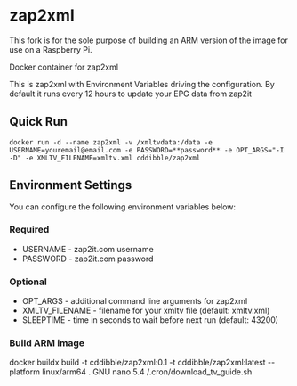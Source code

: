 # zap2xml

This fork is for the sole purpose of building an ARM version of the image for use on a Raspberry Pi.

Docker container for zap2xml

This is zap2xml with Environment Variables driving the configuration. By default it runs every 12 hours to update your EPG data from zap2it

## Quick Run

`docker run -d --name zap2xml -v /xmltvdata:/data -e USERNAME=youremail@email.com -e PASSWORD=**password** -e OPT_ARGS="-I -D" -e XMLTV_FILENAME=xmltv.xml cddibble/zap2xml`

## Environment Settings

You can configure the following environment variables below:

### Required

- USERNAME - zap2it.com username
- PASSWORD - zap2it.com password

### Optional

- OPT_ARGS - additional command line arguments for zap2xml
- XMLTV_FILENAME - filename for your xmltv file (default: xmltv.xml)
- SLEEPTIME - time in seconds to wait before next run (default: 43200)

### Build ARM image

docker buildx build -t cddibble/zap2xml:0.1 -t cddibble/zap2xml:latest --platform linux/arm64 .
GNU nano 5.4 /.cron/download_tv_guide.sh
